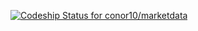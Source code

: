 [ ![Codeship Status for conor10/marketdata](https://www.codeship.io/projects/5887d520-0430-0132-4808-06cd9fe8c123/status)](https://www.codeship.io/projects/30602)
